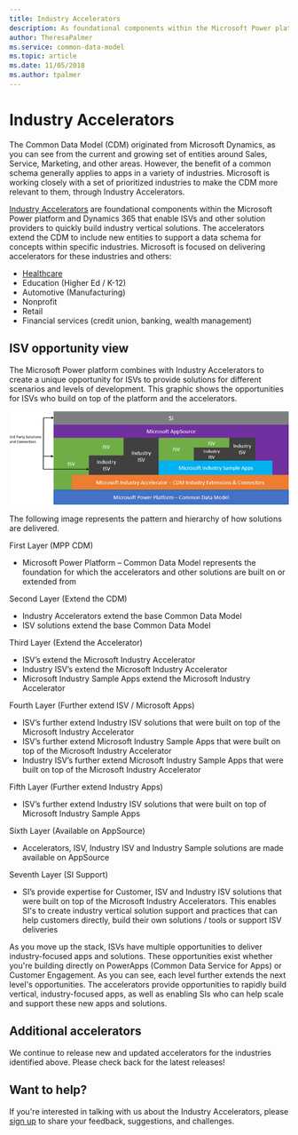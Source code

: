 ```yaml
---
title: Industry Accelerators
description: As foundational components within the Microsoft Power platform and Dynamics 365, the Industry Accelerators enable ISVs and other solution providers to quickly build industry vertical solutions.
author: TheresaPalmer
ms.service: common-data-model
ms.topic: article
ms.date: 11/05/2018
ms.author: tpalmer
---
```


# Industry Accelerators

The Common Data Model (CDM) originated from Microsoft Dynamics, as you can see from the current and growing set of entities around Sales, Service, Marketing, and other areas. However, the benefit of a common schema generally applies to apps in a variety of industries. Microsoft is working closely with a set of prioritized industries to make the CDM more relevant to them, through Industry Accelerators.

[Industry Accelerators](https://community.dynamics.com/365/b/dynamics365isvsuccess/archive/2018/08/01/dynamics-365-brings-industry-focus-through-the-microsoft-power-platform-and-solution-accelerators) are foundational components within the Microsoft Power platform and Dynamics 365 that enable ISVs and other solution providers to quickly build industry vertical solutions. The accelerators extend the CDM to include new entities to support a data schema for concepts within specific industries. Microsoft is focused on delivering accelerators for these industries and others:
-	[Healthcare](health-accelerator.md)
-	Education (Higher Ed / K-12)
-	Automotive (Manufacturing)
-	Nonprofit
-	Retail
-	Financial services (credit union, banking, wealth management)



## ISV opportunity view
The Microsoft Power platform combines with Industry Accelerators to create a unique opportunity for ISVs to provide solutions for different scenarios and levels of development. This graphic shows the opportunities for ISVs who build on top of the platform and the accelerators. 

![ISV Opportunity View](media/isv-layered-opportunity.png)

The following image represents the pattern and hierarchy of how solutions are delivered.

First Layer (MPP CDM) 
- Microsoft Power Platform – Common Data Model represents the foundation for which the accelerators and other solutions are built on or extended from

Second Layer (Extend the CDM)
- Industry Accelerators extend the base Common Data Model
- ISV solutions extend the base Common Data Model

Third Layer (Extend the Accelerator)
- ISV’s extend the Microsoft Industry Accelerator 
- Industry ISV’s extend the Microsoft Industry Accelerator
- Microsoft Industry Sample Apps extend the Microsoft Industry Accelerator

Fourth Layer (Further extend ISV / Microsoft Apps)
- ISV’s further extend Industry ISV solutions that were built on top of the Microsoft Industry Accelerator
- ISV’s further extend Microsoft Industry Sample Apps that were built on top of the Microsoft Industry Accelerator
- Industry ISV’s further extend Microsoft Industry Sample Apps that were built on top of the Microsoft Industry Accelerator

Fifth Layer (Further extend Industry Apps)
- ISV’s further extend Industry ISV solutions that were built on top of Microsoft Industry Sample Apps

Sixth Layer (Available on AppSource)
- Accelerators, ISV, Industry ISV and Industry Sample solutions are made available on AppSource

Seventh Layer (SI Support)
- SI’s provide expertise for Customer, ISV and  Industry ISV solutions that were built on top of the Microsoft Industry Accelerators. This enables SI's to create industry vertical solution support and practices that can help customers directly, build their own solutions / tools or support ISV deliveries


As you move up the stack, ISVs have multiple opportunities to deliver industry-focused apps and solutions. These opportunities exist whether you're building directly on PowerApps (Common Data Service for Apps) or Customer Engagement. As you can see, each level further extends the next level's opportunities. The accelerators provide opportunities to rapidly build vertical, industry-focused apps, as well as enabling SIs who can help scale and support these new apps and solutions.

## Additional accelerators
We continue to release new and updated accelerators for the industries identified above. Please check back for the latest releases!

## Want to help?
If you're interested in talking with us about the Industry Accelerators, please [sign up](https://experienceisv.microsoftcrmportals.com/engage/) to share your feedback, suggestions, and challenges.
